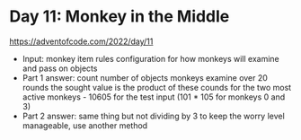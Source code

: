 # Day 11: Monkey in the Middle

https://adventofcode.com/2022/day/11

- Input: monkey item rules configuration for how monkeys will
  examine and pass on objects
- Part 1 answer: count number of objects monkeys examine over 20 rounds
  the sought value is the product of these counds for the two most active
  monkeys - 10605 for the test input (101 * 105 for monkeys 0 and 3)
- Part 2 answer: same thing but not dividing by 3 to keep the worry level
  manageable, use another method
